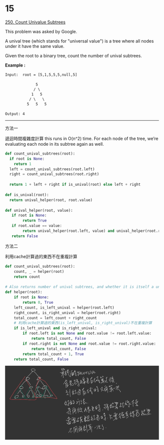 # 15

[250. Count Univalue Subtrees](https://leetcode.com/problems/count-univalue-subtrees/)

This problem was asked by Google.

A unival tree (which stands for "universal value") is a tree where all nodes under it have the same value.

Given the root to a binary tree, count the number of unival subtrees.

**Example :**

```
Input:  root = [5,1,5,5,5,null,5]

              5
             / \
            1   5
           / \   \
          5   5   5

Output: 4
```

------

方法一

遞迴時間複雜度計算 this runs in O(n^2) time. For each node of the tree, we’re evaluating each node in its subtree again as well.

```python
def count_unival_subtrees(root):
  if root is None:
    return 1
  left = count_unival_subtrees(root.left)
  right = count_unival_subtrees(root.right)
  
  return 1 + left + right if is_unival(root) else left + right

def is_unival(root):
  return unival_helper(root, root.value)
  
def unival_helper(root, value):
   if root is None:
        return True
   if root.value == value:
        return unival_helper(root.left, value) and unival_helper(root.right, value)
   return False
```

方法二

利用cache計算過的東西不在重複計算

```python
def count_unival_subtrees(root):
    count, _ = helper(root)
    return count

# Also returns number of unival subtrees, and whether it is itself a unival subtree.
def helper(root):
    if root is None:
        return 0, True
    left_count, is_left_unival = helper(root.left)
    right_count, is_right_unival = helper(root.right)
    total_count = left_count + right_count
    # 利用cache計算過的東西(is_left_unival, is_right_unival)不在重複計算
    if is_left_unival and is_right_unival:
        if root.left is not None and root.value != root.left.value:
            return total_count, False
        if root.right is not None and root.value != root.right.value:
            return total_count, False
        return total_count + 1, True
    return total_count, False
```



  <img src="../.gitbook/assets/287.jpg" style="zoom:50%;" />